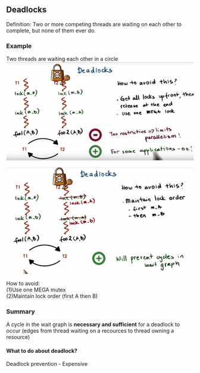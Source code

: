 ## Deadlocks

Definition: Two or more competing threads are waiting on each other to complete, but none of them ever do.

### Example

Two threads are waiting each other in a circle![](/assets/deadlocks1.png)

![](/assets/deadlock2.png)

How to avoid:  
\(1\)Use one MEGA mutex  
\(2\)Maintain lock order \(first A then B\)

### Summary

A cycle in the wait graph is __necessary and sufficient__ for a deadlock to occur (edges from thread waiting on a recources to thread owning a resource)

#### What to do about deadlock?

Deadlock prevention - Expensive

